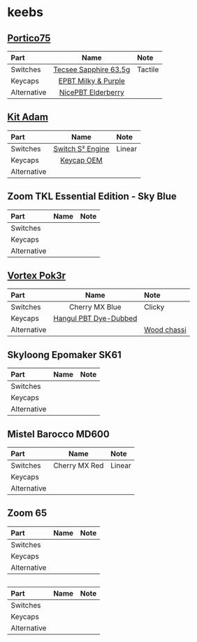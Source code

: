 # keebs

## [Portico75](https://thekey.company/products/portico75-lavender)

| Part        |                                       Name                                       | Note    |
| :---------- | :------------------------------------------------------------------------------: | :------ |
| Switches    |   [Tecsee Sapphire 63.5g](https://switches.mx/tecsee-sapphire?search=tecsee&)    | Tactile |
| Keycaps     | [EPBT Milky & Purple](https://www.maxgaming.se/sv/keycaps/epbt-milkypurple-ansi) |         |
| Alternative |  [NicePBT Elderberry](https://mykeyboard.eu/catalogue/nicepbt-elderberry_6917/)  |         |

## [Kit Adam](https://kbdcraft.store/products/adam)

| Part        |                             Name                              | Note   |
| :---------- | :-----------------------------------------------------------: | :----- |
| Switches    | [Switch S² Engine](https://kbdcraft.store/products/switch-s2) | Linear |
| Keycaps     |   [Keycap OEM](https://kbdcraft.store/products/keycaps-oem)   |        |
| Alternative |                                                               |        |

## Zoom TKL Essential Edition - Sky Blue

| Part        | Name  | Note |
| :---------- | :---: | :--- |
| Switches    |       |      |
| Keycaps     |       |      |
| Alternative |       |      |

## [Vortex Pok3r](https://drop.com/buy/pok3r-rgb-backlit-mechanical-keyboard)

| Part        |                                      Name                                       | Note                                                                              |
| :---------- | :-----------------------------------------------------------------------------: | :-------------------------------------------------------------------------------- |
| Switches    |                                 Cherry MX Blue                                  | Clicky                                                                            |
| Keycaps     | [Hangul PBT Dye-Dubbed](https://drop.com/buy/hangul-pbt-dye-subbed-keycaps-set) |                                                                                   |
| Alternative |                                                                                 | [Wood chassi](https://drop.com/buy/datamancer-60-hardwood-magnetic-keyboard-case) |

## Skyloong Epomaker SK61

| Part        | Name  | Note |
| :---------- | :---: | :--- |
| Switches    |       |      |
| Keycaps     |       |      |
| Alternative |       |      |

## Mistel Barocco MD600

| Part        |     Name      | Note   |
| :---------- | :-----------: | :----- |
| Switches    | Cherry MX Red | Linear |
| Keycaps     |               |        |
| Alternative |               |        |

## Zoom 65

| Part        | Name  | Note |
| :---------- | :---: | :--- |
| Switches    |       |      |
| Keycaps     |       |      |
| Alternative |       |      |

## 

| Part        | Name  | Note |
| :---------- | :---: | :--- |
| Switches    |       |      |
| Keycaps     |       |      |
| Alternative |       |      |
